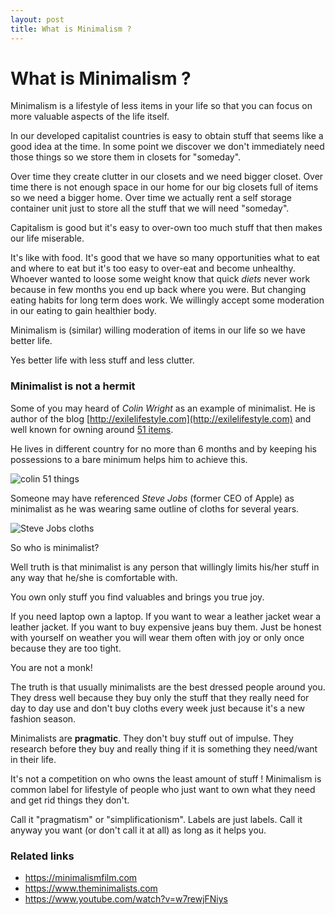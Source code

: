 ```yaml
---
layout: post
title: What is Minimalism ?
---
```


# What is Minimalism ?

Minimalism is a lifestyle of less items in your life so that you
can focus on more valuable aspects of the life itself.

In our developed capitalist countries is easy to obtain stuff that
seems like a good idea at the time. In some point we discover we don't
immediately need those things so we store them in closets for "someday".

Over time they create clutter in our closets and we need bigger closet.
Over time there is not enough space in our home for our big closets full of items so we need a bigger home. Over time we actually rent a self storage
container unit just to store all the stuff that we will need "someday".

Capitalism is good but it's easy to over-own too much stuff that then
makes our life miserable.

It's like with food.
It's good that we have so many opportunities what to eat and where to
eat but it's too easy to over-eat and become unhealthy. Whoever wanted
to loose some weight know that quick *diets* never work because in few months you end up back where you were. But changing eating habits for long term does work. We willingly accept some moderation in our eating to gain healthier body.

Minimalism is (similar) willing moderation of items in our life so we have
better life.

Yes better life with less stuff and less clutter.

### Minimalist is not a hermit

Some of you may heard of *Colin Wright* as an example of minimalist. 
He is author of the blog
[http://exilelifestyle.com](http://exilelifestyle.com) and well known
 for owning around [51 items](http://exilelifestyle.com/51/).

He lives in different country for no more than 6 months and by keeping his possessions
to a bare minimum helps him to achieve this.

![colin 51 things](https://www.theminimalists.com/wp-content/uploads/2011/06/Colin-and-His-51-Things.jpg)

Someone may have referenced *Steve Jobs* (former CEO of Apple) as
minimalist as he was wearing same outline of cloths for several years.

![Steve Jobs cloths](http://guruprasad.net/wp-content/uploads/2013/07/steve-turtleneck.jpg)


So who is minimalist?

Well truth is that minimalist is any person that willingly limits
his/her stuff in any way that he/she is comfortable with.

You own only stuff you find valuables and brings you true joy.

If you need  laptop own a laptop. If
you want to wear a leather jacket wear a leather jacket. If you want to
buy expensive jeans buy them. Just be honest with yourself on weather
you will wear them often with joy or only once because they are too
tight.

You are not a monk!

The truth is that usually minimalists are the best dressed people around you.
They dress well because they buy only the stuff that they really need
for day to day use and don't buy cloths every week just because it's a
new fashion season.

Minimalists are **pragmatic**. They don't buy stuff out of impulse.
They research before they buy and really thing if it is something they
need/want in their life.

It's not a competition on who owns the least amount of stuff !
Minimalism is common label for lifestyle of people who just want to own
what they need and get rid things they don't.

Call it "pragmatism" or "simplificationism". Labels are just labels. Call it
anyway you want (or don't call it at all) as long as it helps you.

### Related links

* https://minimalismfilm.com
* https://www.theminimalists.com
* https://www.youtube.com/watch?v=w7rewjFNiys

